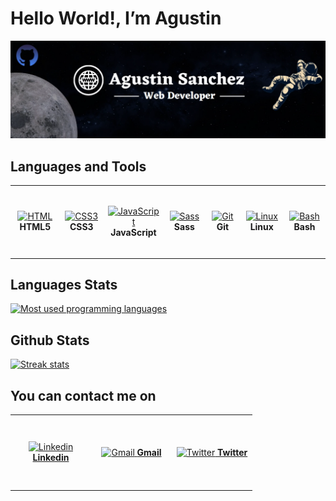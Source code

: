 <h1>Hello World!, I’m Agustin</h1>

<img src ="https://github.com/agusscript/agusscript/blob/main/images/github-banner-en2023.webp"/>

<h2>Languages and Tools</h2>

<table>
  <tr>
    <td align="center" height="110" width="110">
     <a href="https://developer.mozilla.org/en-US/docs/Glossary/HTML">
      <img
        src="https://cdn.jsdelivr.net/gh/devicons/devicon/icons/html5/html5-plain.svg"
        width="48"
        height="48"
        alt="HTML"
      />
     </a>
     <strong>HTML5</strong>
    </td>
    <td align="center" height="110" width="110">
     <a href="https://developer.mozilla.org/en-US/docs/Web/CSS">
      <img
        src="https://cdn.jsdelivr.net/gh/devicons/devicon/icons/css3/css3-plain.svg"
        width="48"
        height="48"
        alt="CSS3"
      />
     </a>
     <strong>CSS3</strong>
    </td>
    <td align="center" height="110" width="110">
     <a href="https://developer.mozilla.org/en-US/docs/Web/JavaScript">
      <img
        src="https://cdn.jsdelivr.net/gh/devicons/devicon/icons/javascript/javascript-plain.svg"
        width="48"
        height="48"
        alt="JavaScript"
      />
     </a>
     <strong>JavaScript</strong>
    </td>
    <td align="center" height="110" width="110">
     <a href="https://sass-lang.com/">
      <img
        src="https://cdn.jsdelivr.net/gh/devicons/devicon/icons/sass/sass-original.svg"
        width="48"
        height="48"
        alt="Sass"
      />
     </a>
     <strong>Sass</strong>
    </td>
    <td align="center" height="110" width="110">
     <a href="https://git-scm.com/">
      <img
        src="https://cdn.jsdelivr.net/gh/devicons/devicon/icons/git/git-plain.svg"
        width="60"
        height="48"
        alt="Git"
      />
     </a>
     <strong>Git</strong>
    </td>
   <td align="center" height="110" width="110">
     <a href="https://www.linux.com/what-is-linux/">
      <img
        src="https://cdn.jsdelivr.net/gh/devicons/devicon/icons/linux/linux-original.svg"
        width="48"
        height="48"
        alt="Linux"
      />
     </a>
     <strong>Linux</strong>
    </td>
   <td align="center" height="110" width="110">
     <a href="https://www.gnu.org/software/bash/">
      <img
        src="https://cdn.jsdelivr.net/gh/devicons/devicon/icons/bash/bash-original.svg"
        width="48"
        height="48"
        alt="Bash"
      />
     </a>
     <strong>Bash</strong>
    </td>
  </tr>
</table>

<h2>Languages Stats</h2>
<a href="https://github.com/agusscript?tab=repositories">
 <img 
   src="https://github-readme-stats-five-sandy.vercel.app/api/top-langs/?username=agusscript&layout=compact"
   width="450"
   alt="Most used programming languages"
 />
</a>

<h2>Github Stats</h2>
<a href="https://github.com/agusscript?tab=repositories">
 <img 
   src="https://streak-stats.demolab.com/?user=agusscript"
   width="450"
   alt="Streak stats"
 />
</a>

<h2>You can contact me on</h2>
<table>
  <tr>
    <td align="center" height="115" width="115">
     <a href="https://www.linkedin.com/in/agustin-emanuel-sanchez-4b2807240/">
      <img
        src="https://cdn.jsdelivr.net/gh/devicons/devicon/icons/linkedin/linkedin-original.svg"
        width="60"
        height="50"
        alt="Linkedin"
      />
     </a>
     <a href="https://www.linkedin.com/in/agustin-emanuel-sanchez-4b2807240/">
      <strong>Linkedin</strong>
     </a>
    </td>
    <td align="center" height="115" width="115">
     <a href="mailto:agus.sanchez.240@gmail.com">
      <img
        src="https://www.svgrepo.com/show/303161/gmail-icon-logo.svg"
        width="60"
        height="50"
        alt="Gmail"
      />
     </a>
     <a href="mailto:agus.sanchez.240@gmail.com">
     <strong>Gmail</strong>
     </a>
    </td>
   <td align="center" height="115" width="115">
     <a href="https://twitter.com/agus_script">
      <img
        src="https://cdn.jsdelivr.net/gh/devicons/devicon/icons/twitter/twitter-original.svg"
        width="44"
        height="50"
        alt="Twitter"
      />
     </a>
     <a href="https://twitter.com/agus_script">
      <strong>Twitter</strong>
     </a>
    </td>
  </tr>
</table>
